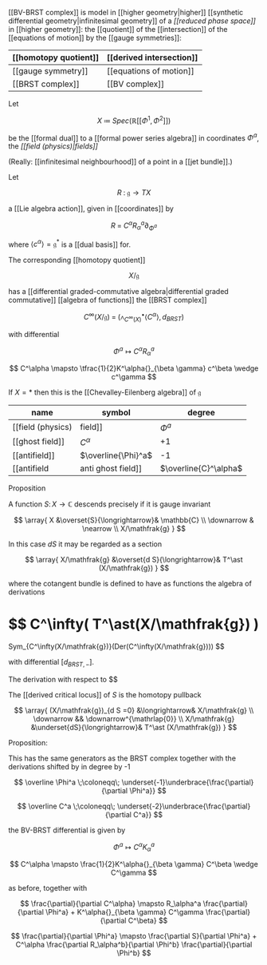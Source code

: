 

[[BV-BRST complex]] is model in [[higher geometry|higher]] [[synthetic differential geometry|infinitesimal geometry]] of a _[[reduced phase space]]_ in [[higher geometry]]: the [[quotient]] of the [[intersection]] of the [[equations of motion]] by the [[gauge symmetries]]:


| [[homotopy quotient]] | [[derived intersection]] |
|-----------------------|--------------------------|
| [[gauge symmetry]]    | [[equations of motion]]  |
| [[BRST complex]]      |  [[BV complex]]          |


Let 

$$
  X 
  \;\coloneqq\; 
  Spec( \mathbb{R}[ [ \Phi^1, \Phi^2 ] ] )
$$ 

be the [[formal dual]] to a [[formal power series algebra]] in coordinates $\Phi^a$, the _[[field (physics)|fields]]_


(Really: [[infinitesimal neighbourhood]] of a point in a [[jet bundle]].)

Let

$$
  R 
  \;\colon\;
  \mathfrak{g}
  \longrightarrow
  T X 
$$

a [[Lie algebra action]], given in [[coordinates]] by

$$
  R
  \;=\; 
  C^\alpha R_\alpha^a \partial_{\Phi^a}
$$

where $\langle c^\alpha\rangle = \mathfrak{g}^\ast$ is a [[dual basis]] for.

The corresponding [[homotopy quotient]] 

$$
  X/\mathfrak{g}
$$

has a [[differential graded-commutative algebra|differential graded commutative]] [[algebra of functions]] the [[BRST complex]]

$$
  C^\infty(X/\mathfrak{g})
  \;=\;
  \left( 
     \wedge^\bullet_{C^\infty(X)} \langle C^\alpha\rangle
     ,\,
     d_{BRST}
  \right)
$$

with differential

$$
  \Phi^a \mapsto C^\alpha R_\alpha^a 
$$

$$
  C^\alpha \mapsto \tfrac{1}{2}K^\alpha{}_{\beta \gamma} c^\beta \wedge c^\gamma
$$

If $X = \ast$ then this is the [[Chevalley-Eilenberg algebra]] of $\mathfrak{g}$

| name |  symbol  | degree |
|------|----------|--------|
| [[field (physics)|field]] | $\Phi^a$ |  0 |
| [[ghost field]] | $C^\alpha$  |  +1  |
| [[antifield]] |  $\overline{\Phi}^a$ | -1 |
| [[antifield|anti ghost field]] | $\overline{C}^\alpha$ | -2 |


Proposition

A function $S\colon X \longrightarrow \mathbb{C}$ descends precisely if it is gauge invariant

$$
  \array{
     X &\overset{S}{\longrightarrow}& \mathbb{C}
     \\
     \downarrow & \nearrow
     \\
     X/\mathfrak{g}
  }
$$


In this case $d S$ it may be regarded as a section

$$
  \array{
    X/\mathfrak{g} 
     &\overset{d S}{\longrightarrow}&
   T^\ast (X/\mathfrak{g})
  }
$$

where the cotangent bundle is defined to have as functions the algebra of derivations

$$
  C^\infty( T^\ast(X/\mathfrak{g}) )
  =
  Sym_{C^\infty(X/\mathfrak{g})}(Der(C^\infty(X/\mathfrak{g})))
$$

with differential $[d_{BRST,-}]$.


The derivation with respect to $$

The [[derived critical locus]] of $S$ is the homotopy pullback

$$
  \array{
    (X/\mathfrak{g})_{d S =0} &\longrightarrow& X/\mathfrak{g}
    \\
    \downarrow
       && 
    \downarrow^{\mathrlap{0}}
    \\
    X/\mathfrak{g} 
     &\underset{dS}{\longrightarrow}&
   T^\ast (X/\mathfrak{g})
  }
$$

Proposition:

This has the same generators as the BRST complex together with the derivations shifted by in degree by -1

$$
  \overline \Phi^a
  \;\coloneqq\;
  \underset{-1}\underbrace{\frac{\partial}{\partial \Phi^a}}
$$

$$
  \overline C^a
  \;\coloneqq\;
  \underset{-2}\underbrace{\frac{\partial}{\partial C^a}}
$$

the BV-BRST differential is given by

$$
  \Phi^a \mapsto C^\alpha K_\alpha^a
$$

$$
  C^\alpha \mapsto \frac{1}{2}K^\alpha{}_{\beta \gamma} C^\beta \wedge C^\gamma
$$

as before, together with

$$
  \frac{\partial}{\partial C^\alpha} 
   \mapsto 
  R_\alpha^a \frac{\partial}{\partial \Phi^a} + K^\alpha{}_{\beta \gamma} C^\gamma 
  \frac{\partial}{\partial C^\beta}
$$

$$
  \frac{\partial}{\partial \Phi^a} \mapsto \frac{\partial S}{\partial \Phi^a}
    + 
    C^\alpha \frac{\partial R_\alpha^b}{\partial \Phi^b} \frac{\partial}{\partial \Phi^b}
$$

